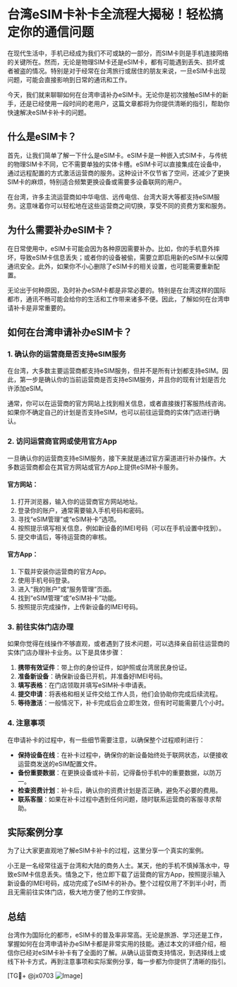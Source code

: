 # 台湾eSIM卡补卡全流程大揭秘！轻松搞定你的通信问题

在现代生活中，手机已经成为我们不可或缺的一部分，而SIM卡则是手机连接网络的关键所在。然而，无论是物理SIM卡还是eSIM卡，都有可能遇到丢失、损坏或者被盗的情况。特别是对于经常在台湾旅行或居住的朋友来说，一旦eSIM卡出现问题，可能会直接影响到日常的通讯和工作。

今天，我们就来聊聊如何在台湾申请补办eSIM卡。无论你是初次接触eSIM卡的新手，还是已经使用一段时间的老用户，这篇文章都将为你提供清晰的指引，帮助你快速解决eSIM卡补卡的问题。

## 什么是eSIM卡？

首先，让我们简单了解一下什么是eSIM卡。eSIM卡是一种嵌入式SIM卡，与传统的物理SIM卡不同，它不需要单独的实体卡槽。eSIM卡可以直接集成在设备中，通过远程配置的方式激活运营商的服务。这种设计不仅节省了空间，还减少了更换SIM卡的麻烦，特别适合频繁更换设备或需要多设备联网的用户。

在台湾，许多主流运营商如中华电信、远传电信、台湾大哥大等都支持eSIM服务。这意味着你可以轻松地在这些运营商之间切换，享受不同的资费方案和服务。

## 为什么需要补办eSIM卡？

在日常使用中，eSIM卡可能会因为各种原因需要补办。比如，你的手机意外摔坏，导致eSIM卡信息丢失；或者你的设备被偷，需要立即启用新的eSIM卡以保障通讯安全。此外，如果你不小心删除了eSIM卡的相关设置，也可能需要重新配置。

无论出于何种原因，及时补办eSIM卡都是非常必要的。特别是在台湾这样的国际都市，通讯不畅可能会给你的生活和工作带来诸多不便。因此，了解如何在台湾申请补卡是非常重要的。

## 如何在台湾申请补办eSIM卡？

### 1. 确认你的运营商是否支持eSIM服务

在台湾，大多数主要运营商都支持eSIM服务，但并不是所有计划都支持eSIM。因此，第一步是确认你的当前运营商是否支持eSIM服务，并且你的现有计划是否允许添加eSIM。

通常，你可以在运营商的官方网站上找到相关信息，或者直接拨打客服热线咨询。如果你不确定自己的计划是否支持eSIM，也可以前往运营商的实体门店进行确认。

### 2. 访问运营商官网或使用官方App

一旦确认你的运营商支持eSIM服务，接下来就是通过官方渠道进行补办操作。大多数运营商都会在其官方网站或官方App上提供eSIM补卡服务。

#### 官方网站：
1. 打开浏览器，输入你的运营商官方网站地址。
2. 登录你的账户，通常需要输入手机号码和密码。
3. 寻找“eSIM管理”或“eSIM补卡”选项。
4. 按照提示填写相关信息，例如新设备的IMEI号码（可以在手机设置中找到）。
5. 提交申请后，等待运营商的审核。

#### 官方App：
1. 下载并安装你运营商的官方App。
2. 使用手机号码登录。
3. 进入“我的账户”或“服务管理”页面。
4. 找到“eSIM管理”或“eSIM补卡”功能。
5. 按照提示完成操作，上传新设备的IMEI号码。

### 3. 前往实体门店办理

如果你觉得在线操作不够直观，或者遇到了技术问题，可以选择亲自前往运营商的实体门店办理补卡业务。以下是具体步骤：

1. **携带有效证件**：带上你的身份证件，如护照或台湾居民身份证。
2. **准备新设备**：确保新设备已开机，并准备好IMEI号码。
3. **填写表格**：在门店领取并填写eSIM补卡申请表。
4. **提交申请**：将表格和相关证件交给工作人员，他们会协助你完成后续流程。
5. **等待激活**：一般情况下，补卡完成后会立即生效，但有时可能需要几个小时。

### 4. 注意事项

在申请补卡的过程中，有一些细节需要注意，以确保整个过程顺利进行：

- **保持设备在线**：在补卡过程中，确保你的新设备始终处于联网状态，以便接收运营商发送的eSIM配置文件。
- **备份重要数据**：在更换设备或补卡前，记得备份手机中的重要数据，以防万一。
- **检查资费计划**：补卡后，确认你的资费计划是否正确，避免不必要的费用。
- **联系客服**：如果在补卡过程中遇到任何问题，随时联系运营商的客服寻求帮助。

## 实际案例分享

为了让大家更直观地了解eSIM卡补卡的过程，这里分享一个真实的案例。

小王是一名经常往返于台湾和大陆的商务人士。某天，他的手机不慎掉落水中，导致eSIM卡信息丢失。情急之下，他立即下载了运营商的官方App，按照提示输入新设备的IMEI号码，成功完成了eSIM卡的补办。整个过程仅用了不到半小时，而且无需前往实体门店，极大地方便了他的工作安排。

## 总结

台湾作为国际化的都市，eSIM卡的普及率非常高。无论是旅游、学习还是工作，掌握如何在台湾申请补办eSIM卡都是非常实用的技能。通过本文的详细介绍，相信你已经对eSIM卡补卡有了全面的了解。从确认运营商支持情况，到选择线上或线下补卡方式，再到注意事项和实际案例分享，每一步都为你提供了清晰的指引。

[TG💪+ @jx0703 ![Image](https://github.com/user-attachments/assets/dbca1d08-cadb-493c-b0ec-ad6f7a83f270)]